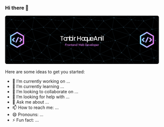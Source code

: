 ### Hi there 👋

![Header](https://raw.githubusercontent.com/Anirat04/Anirat04/main/images/github-header-image%20(2).png)


<!-- **Anirat04/Anirat04** is a ✨ _special_ ✨ repository because its `README.md` (this file) appears on your GitHub profile. -->

Here are some ideas to get you started:

- 🔭 I’m currently working on ...
- 🌱 I’m currently learning ...
- 👯 I’m looking to collaborate on ...
- 🤔 I’m looking for help with ...
- 💬 Ask me about ...
- 📫 How to reach me: ...
- 😄 Pronouns: ...
- ⚡ Fun fact: ...

